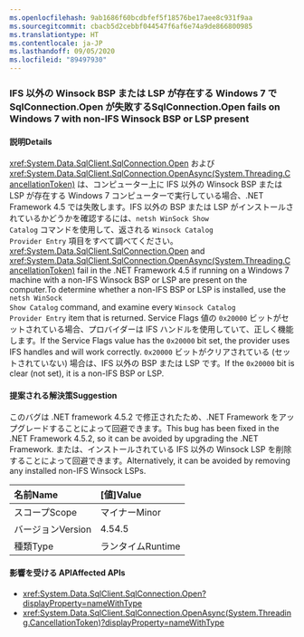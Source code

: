 ```yaml
---
ms.openlocfilehash: 9ab1686f60bcdbfef5f18576be17aee8c931f9aa
ms.sourcegitcommit: cbacb5d2cebbf044547f6af6e74a9de866800985
ms.translationtype: HT
ms.contentlocale: ja-JP
ms.lasthandoff: 09/05/2020
ms.locfileid: "89497930"
---
```

### <a name="sqlconnectionopen-fails-on-windows-7-with-non-ifs-winsock-bsp-or-lsp-present"></a><span data-ttu-id="c9af4-101">IFS 以外の Winsock BSP または LSP が存在する Windows 7 で SqlConnection.Open が失敗する</span><span class="sxs-lookup"><span data-stu-id="c9af4-101">SqlConnection.Open fails on Windows 7 with non-IFS Winsock BSP or LSP present</span></span>

#### <a name="details"></a><span data-ttu-id="c9af4-102">説明</span><span class="sxs-lookup"><span data-stu-id="c9af4-102">Details</span></span>

<span data-ttu-id="c9af4-103"><xref:System.Data.SqlClient.SqlConnection.Open> および <xref:System.Data.SqlClient.SqlConnection.OpenAsync(System.Threading.CancellationToken)> は、コンピューター上に IFS 以外の Winsock BSP または LSP が存在する Windows 7 コンピューターで実行している場合、.NET Framework 4.5 では失敗します。IFS 以外の BSP または LSP がインストールされているかどうかを確認するには、<code>netsh WinSock Show Catalog</code> コマンドを使用して、返される <code>Winsock Catalog Provider Entry</code> 項目をすべて調べてください。</span><span class="sxs-lookup"><span data-stu-id="c9af4-103"><xref:System.Data.SqlClient.SqlConnection.Open> and <xref:System.Data.SqlClient.SqlConnection.OpenAsync(System.Threading.CancellationToken)> fail in the .NET Framework 4.5 if running on a Windows 7 machine with a non-IFS Winsock BSP or LSP are present on the computer.To determine whether a non-IFS BSP or LSP is installed, use the <code>netsh WinSock Show Catalog</code> command, and examine every <code>Winsock Catalog Provider Entry</code> item that is returned.</span></span> <span data-ttu-id="c9af4-104">Service Flags 値の <code>0x20000</code> ビットがセットされている場合、プロバイダーは IFS ハンドルを使用していて、正しく機能します。</span><span class="sxs-lookup"><span data-stu-id="c9af4-104">If the Service Flags value has the <code>0x20000</code> bit set, the provider uses IFS handles and will work correctly.</span></span> <span data-ttu-id="c9af4-105"><code>0x20000</code> ビットがクリアされている (セットされていない) 場合は、IFS 以外の BSP または LSP です。</span><span class="sxs-lookup"><span data-stu-id="c9af4-105">If the <code>0x20000</code> bit is clear (not set), it is a non-IFS BSP or LSP.</span></span>

#### <a name="suggestion"></a><span data-ttu-id="c9af4-106">提案される解決策</span><span class="sxs-lookup"><span data-stu-id="c9af4-106">Suggestion</span></span>

<span data-ttu-id="c9af4-107">このバグは .NET framework 4.5.2 で修正されたため、.NET Framework をアップグレードすることによって回避できます。</span><span class="sxs-lookup"><span data-stu-id="c9af4-107">This bug has been fixed in the .NET Framework 4.5.2, so it can be avoided by upgrading the .NET Framework.</span></span> <span data-ttu-id="c9af4-108">または、インストールされている IFS 以外の Winsock LSP を削除することによって回避できます。</span><span class="sxs-lookup"><span data-stu-id="c9af4-108">Alternatively, it can be avoided by removing any installed non-IFS Winsock LSPs.</span></span>

| <span data-ttu-id="c9af4-109">名前</span><span class="sxs-lookup"><span data-stu-id="c9af4-109">Name</span></span>    | <span data-ttu-id="c9af4-110">[値]</span><span class="sxs-lookup"><span data-stu-id="c9af4-110">Value</span></span>       |
|:--------|:------------|
| <span data-ttu-id="c9af4-111">スコープ</span><span class="sxs-lookup"><span data-stu-id="c9af4-111">Scope</span></span>   |<span data-ttu-id="c9af4-112">マイナー</span><span class="sxs-lookup"><span data-stu-id="c9af4-112">Minor</span></span>|
|<span data-ttu-id="c9af4-113">バージョン</span><span class="sxs-lookup"><span data-stu-id="c9af4-113">Version</span></span>|<span data-ttu-id="c9af4-114">4.5</span><span class="sxs-lookup"><span data-stu-id="c9af4-114">4.5</span></span>|
|<span data-ttu-id="c9af4-115">種類</span><span class="sxs-lookup"><span data-stu-id="c9af4-115">Type</span></span>|<span data-ttu-id="c9af4-116">ランタイム</span><span class="sxs-lookup"><span data-stu-id="c9af4-116">Runtime</span></span>|

#### <a name="affected-apis"></a><span data-ttu-id="c9af4-117">影響を受ける API</span><span class="sxs-lookup"><span data-stu-id="c9af4-117">Affected APIs</span></span>

- <xref:System.Data.SqlClient.SqlConnection.Open?displayProperty=nameWithType>
- <xref:System.Data.SqlClient.SqlConnection.OpenAsync(System.Threading.CancellationToken)?displayProperty=nameWithType>

<!--

#### Affected APIs

- `M:System.Data.SqlClient.SqlConnection.Open`
- `M:System.Data.SqlClient.SqlConnection.OpenAsync(System.Threading.CancellationToken)`

-->

